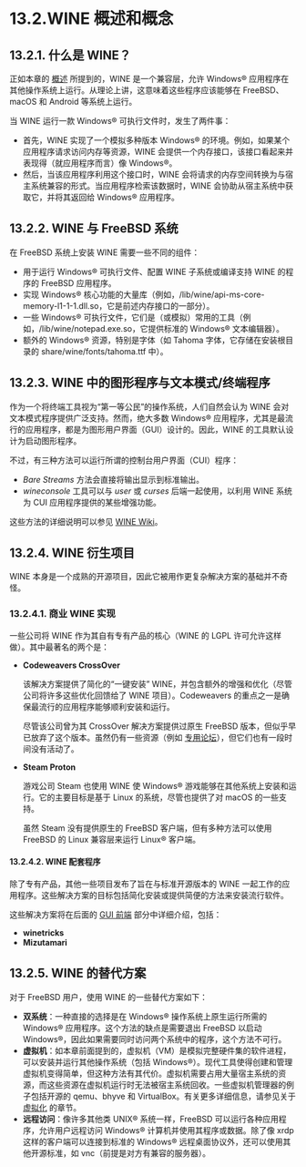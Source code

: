 # 13.2.WINE 概述和概念

## 13.2.1. 什么是 WINE？

正如本章的 [概述](https://docs.freebsd.org/en/books/handbook/wine/#wine-synopsis) 所提到的，WINE 是一个兼容层，允许 Windows® 应用程序在其他操作系统上运行。从理论上讲，这意味着这些程序应该能够在 FreeBSD、macOS 和 Android 等系统上运行。

当 WINE 运行一款 Windows® 可执行文件时，发生了两件事：

* 首先，WINE 实现了一个模拟多种版本 Windows® 的环境。例如，如果某个应用程序请求访问内存等资源，WINE 会提供一个内存接口，该接口看起来并表现得（就应用程序而言）像 Windows®。
* 然后，当该应用程序利用这个接口时，WINE 会将请求的内存空间转换为与宿主系统兼容的形式。当应用程序检索该数据时，WINE 会协助从宿主系统中获取它，并将其返回给 Windows® 应用程序。

## 13.2.2. WINE 与 FreeBSD 系统

在 FreeBSD 系统上安装 WINE 需要一些不同的组件：

* 用于运行 Windows® 可执行文件、配置 WINE 子系统或编译支持 WINE 的程序的 FreeBSD 应用程序。
* 实现 Windows® 核心功能的大量库（例如，/lib/wine/api-ms-core-memory-l1-1-1.dll.so，它是前述内存接口的一部分）。
* 一些 Windows® 可执行文件，它们是（或模拟）常用的工具（例如，/lib/wine/notepad.exe.so，它提供标准的 Windows® 文本编辑器）。
* 额外的 Windows® 资源，特别是字体（如 Tahoma 字体，它存储在安装根目录的 share/wine/fonts/tahoma.ttf 中）。

## 13.2.3. WINE 中的图形程序与文本模式/终端程序

作为一个将终端工具视为“第一等公民”的操作系统，人们自然会认为 WINE 会对文本模式程序提供广泛支持。然而，绝大多数 Windows® 应用程序，尤其是最流行的应用程序，都是为图形用户界面（GUI）设计的。因此，WINE 的工具默认设计为启动图形程序。

不过，有三种方法可以运行所谓的控制台用户界面（CUI）程序：

* *Bare Streams* 方法会直接将输出显示到标准输出。
* *wineconsole* 工具可以与 *user* 或 *curses* 后端一起使用，以利用 WINE 系统为 CUI 应用程序提供的某些增强功能。

这些方法的详细说明可以参见 [WINE Wiki](https://wiki.winehq.org/Wine_User%27s_Guide#Text_mode_programs_.28CUI:_Console_User_Interface.29)。

## 13.2.4. WINE 衍生项目

WINE 本身是一个成熟的开源项目，因此它被用作更复杂解决方案的基础并不奇怪。

### 13.2.4.1. 商业 WINE 实现

一些公司将 WINE 作为其自有专有产品的核心（WINE 的 LGPL 许可允许这样做）。其中最著名的两个是：

* **Codeweavers CrossOver**

  该解决方案提供了简化的“一键安装” WINE，并包含额外的增强和优化（尽管公司将许多这些优化回馈给了 WINE 项目）。Codeweavers 的重点之一是确保最流行的应用程序能够顺利安装和运行。

  尽管该公司曾为其 CrossOver 解决方案提供过原生 FreeBSD 版本，但似乎早已放弃了这个版本。虽然仍有一些资源（例如 [专用论坛](https://www.codeweavers.com/compatibility/crossover/forum/freebsd)），但它们也有一段时间没有活动了。

* **Steam Proton**

  游戏公司 Steam 也使用 WINE 使 Windows® 游戏能够在其他系统上安装和运行。它的主要目标是基于 Linux 的系统，尽管也提供了对 macOS 的一些支持。

  虽然 Steam 没有提供原生的 FreeBSD 客户端，但有多种方法可以使用 FreeBSD 的 Linux 兼容层来运行 Linux® 客户端。

#### 13.2.4.2. WINE 配套程序

除了专有产品，其他一些项目发布了旨在与标准开源版本的 WINE 一起工作的应用程序。这些解决方案的目标包括简化安装或提供简便的方法来安装流行软件。

这些解决方案将在后面的 [GUI 前端](https://docs.freebsd.org/en/books/handbook/wine/#wine-management-guis) 部分中详细介绍，包括：

* **winetricks**
* **Mizutamari**

## 13.2.5. WINE 的替代方案

对于 FreeBSD 用户，使用 WINE 的一些替代方案如下：

* **双系统**：一种直接的选择是在 Windows® 操作系统上原生运行所需的 Windows® 应用程序。这个方法的缺点是需要退出 FreeBSD 以启动 Windows®，因此如果需要同时访问两个系统中的程序，这个方法不可行。
* **虚拟机**：如本章前面提到的，虚拟机（VM）是模拟完整硬件集的软件进程，可以安装并运行其他操作系统（包括 Windows®）。现代工具使得创建和管理虚拟机变得简单，但这种方法有其代价。虚拟机需要占用大量宿主系统的资源，而这些资源在虚拟机运行时无法被宿主系统回收。一些虚拟机管理器的例子包括开源的 qemu、bhyve 和 VirtualBox。有关更多详细信息，请参见关于 [虚拟化](https://docs.freebsd.org/en/books/handbook/virtualization/#virtualization) 的章节。
* **远程访问**：像许多其他类 UNIX® 系统一样，FreeBSD 可以运行各种应用程序，允许用户远程访问 Windows® 计算机并使用其程序或数据。除了像 xrdp 这样的客户端可以连接到标准的 Windows® 远程桌面协议外，还可以使用其他开源标准，如 vnc（前提是对方有兼容的服务器）。

